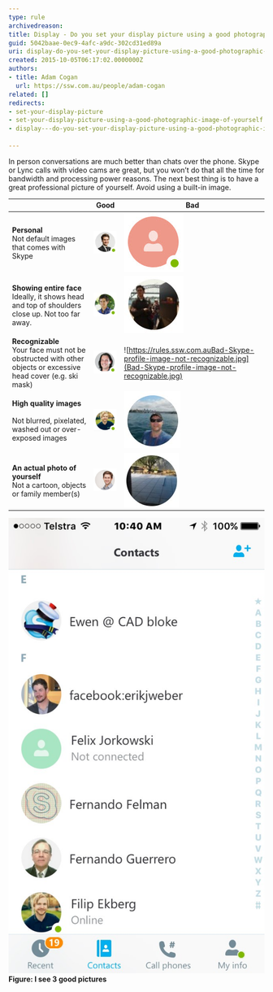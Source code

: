 ```yaml
---
type: rule
archivedreason: 
title: Display - Do you set your display picture using a good photographic image of yourself?
guid: 5042baae-0ec9-4afc-a9dc-302cd31ed89a
uri: display-do-you-set-your-display-picture-using-a-good-photographic-image-of-yourself
created: 2015-10-05T06:17:02.0000000Z
authors:
- title: Adam Cogan
  url: https://ssw.com.au/people/adam-cogan
related: []
redirects:
- set-your-display-picture
- set-your-display-picture-using-a-good-photographic-image-of-yourself
- display---do-you-set-your-display-picture-using-a-good-photographic-image-of-yourself

---
```


In person conversations are much better than chats over the phone. Skype or Lync calls with video cams are great, but you won’t do that all the time for bandwidth and processing power reasons. The next best thing is to have a great professional picture of yourself. Avoid using a built-in image.

<!--endintro-->


| | **Good**  | **Bad**  |
| --- | --- | --- |
| **Personal** <br>Not default images that comes with Skype | ![Good Skype profile image](Good-Skype-profile-image.jpg) | ![Bad Skype profile  - using default image](Bad-Skype-profile-image-default.jpg) |
| **Showing entire face** <br>Ideally, it shows head and top of shoulders close up. Not too far away. | ![Well framed Skype-image](Good-Skype-well-framed-image.jpg) | ![Bad Skype image - picture taken from too far away](Bad-Skype-profile-image-too-far-away.jpg) |
| **Recognizable** <br>Your face must not be obstructed with other objects or excessive head cover (e.g. ski mask) | ![Good example - you should be recognizable in your picture](Good-Skype-personal-image.jpg) | ![https://rules.ssw.com.auBad-Skype-profile-image-not-recognizable.jpg](Bad-Skype-profile-image-not-recognizable.jpg) |
| **High quality images** <br><br>Not blurred, pixelated, washed out or over-exposed images | ![](Good-Skype-high-quality.jpg) | ![Bad-Skype-profile-image-blurry](Bad-Skype-profile-image-blurry.jpg) |
| **An actual photo of yourself** <br>Not a cartoon, objects or family member(s) | ![](Good-Skype-actual-person.jpg) | ![Bad-Skype-profile-use-image-of-yourself](Bad-Skype-profile-use-image-of-yourself.jpg) |


![](Skype-screenshot.jpg)
 **Figure: I see 3 good pictures**
